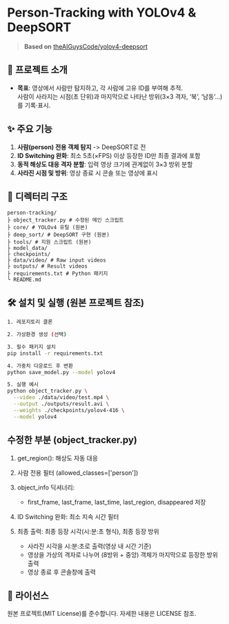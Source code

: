 # Person-Tracking with YOLOv4 & DeepSORT

> **Based on** [theAIGuysCode/yolov4-deepsort](https://github.com/theAIGuysCode/yolov4-deepsort)  
## 🚀 프로젝트 소개

- **목표**: 영상에서 사람만 탐지하고, 각 사람에 고유 ID를 부여해 추적.  
  사람이 사라지는 시점(초 단위)과 마지막으로 나타난 방위(3×3 격자, ‘북’, ‘남동’…)를 기록·표시.

## ✨ 주요 기능

1. **사람(person) 전용 객체 탐지** -> DeepSORT로 전
2. **ID Switching 완화**: 최소 5초(×FPS) 이상 등장한 ID만 최종 결과에 포함  
3. **동적 해상도 대응 격자 분할**: 입력 영상 크기에 관계없이 3×3 방위 분할  
4. **사라진 시점 및 방위**: 영상 종료 시 콘솔 또는 영상에 표시

## 📂 디렉터리 구조
```text
person-tracking/
├ object_tracker.py # 수정된 메인 스크립트
├ core/ # YOLOv4 유틸 (원본)
├ deep_sort/ # DeepSORT 구현 (원본)
├ tools/ # 지원 스크립트 (원본)
├ model_data/ 
├ checkpoints/
├ data/video/ # Raw input videos
├ outputs/ # Result videos
├ requirements.txt # Python 패키지
└ README.md
```


## 🛠️ 설치 및 실행 (원본 프로젝트 참조)

```bash
1. 레포지토리 클론

2. 가상환경 생성 (선택)

3. 필수 패키지 설치
pip install -r requirements.txt

4. 가중치 다운로드 후 변환
python save_model.py --model yolov4 

5. 실행 예시
python object_tracker.py \
  --video ./data/video/test.mp4 \
  --output ./outputs/result.avi \
  --weights ./checkpoints/yolov4-416 \
  --model yolov4
```

## 수정한 부분 (object_tracker.py)
1. get_region(): 해상도 자동 대응

2. 사람 전용 필터 (allowed_classes=['person'])

3. object_info 딕셔너리:

   - first_frame, last_frame, last_time, last_region, disappeared 저장

4. ID Switching 완화: 최소 지속 시간 필터

5. 최종 출력: 최종 등장 시각(시:분:초 형식), 최종 등장 방위

   - 사라진 시각을 시:분:초로 출력(영상 내 시간 기준)
   - 영상을 가상의 격자로 나누어 (8방위 + 중앙) 객체가 마지막으로 등장한 방위 출력
   - 영상 종료 후 콘솔창에 출력

## 📄 라이선스
원본 프로젝트(MIT License)를 준수합니다.
자세한 내용은 LICENSE 참조.
